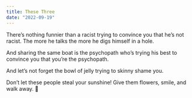 ```yaml
---
title: These Three
date: "2022-09-19"
---
```


There’s nothing funnier than a racist trying to convince you that he’s not racist. The more he talks the more he digs himself in a hole. 

And sharing the same boat is the psychopath who’s trying his best to convince you that you’re the psychopath.

And let’s not forget the bowl of jelly trying to skinny shame you.

Don’t let these people steal your sunshine! Give them flowers, smile, and walk away.  🌺
